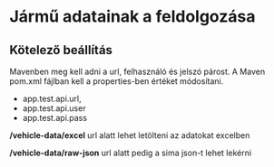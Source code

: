 # Jármű adatainak a feldolgozása
## Kötelező beállítás
Mavenben meg kell adni a url, felhasználó és jelszó párost.
A Maven pom.xml fájlban kell a properties-ben értéket módosítani.
- app.test.api.url,
- app.test.api.user
- app.test.api.pass

**/vehicle-data/excel** url alatt lehet letölteni az adatokat excelben

**/vehicle-data/raw-json** url alatt pedig a sima json-t lehet lekérni
